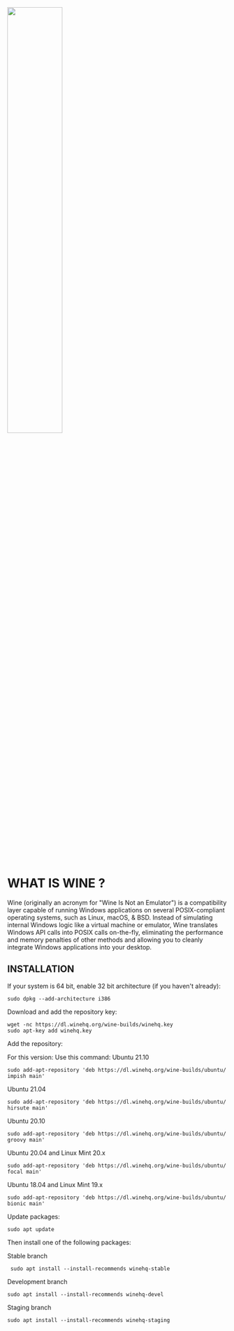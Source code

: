 <img src="https://www.howtogeek.com/wp-content/uploads/2012/02/wine-header.png?height=200p&trim=2,2,2,2" width="50%" >

# WHAT IS WINE ?
  Wine (originally an acronym for "Wine Is Not an Emulator") is a compatibility layer capable of running Windows applications on several POSIX-compliant operating  systems, such as Linux, macOS, & BSD. Instead of simulating internal Windows logic like a virtual machine or emulator, Wine translates Windows API calls into POSIX calls on-the-fly, eliminating the performance and memory penalties of other methods and allowing you to cleanly integrate Windows applications into your desktop.

## INSTALLATION
  If your system is 64 bit, enable 32 bit architecture (if you haven't already):
   
    sudo dpkg --add-architecture i386 

Download and add the repository key:

    wget -nc https://dl.winehq.org/wine-builds/winehq.key
    sudo apt-key add winehq.key
    
Add the repository:

For this version:	Use this command:
Ubuntu 21.10	

    sudo add-apt-repository 'deb https://dl.winehq.org/wine-builds/ubuntu/ impish main'
Ubuntu 21.04	

    sudo add-apt-repository 'deb https://dl.winehq.org/wine-builds/ubuntu/ hirsute main'
Ubuntu 20.10	
  
    sudo add-apt-repository 'deb https://dl.winehq.org/wine-builds/ubuntu/ groovy main'
Ubuntu 20.04 and Linux Mint 20.x

    sudo add-apt-repository 'deb https://dl.winehq.org/wine-builds/ubuntu/ focal main'
Ubuntu 18.04 and Linux Mint 19.x

    sudo add-apt-repository 'deb https://dl.winehq.org/wine-builds/ubuntu/ bionic main'
    
Update packages:

    sudo apt update
Then install one of the following packages:

Stable branch	
      
     sudo apt install --install-recommends winehq-stable
Development branch	
    
    sudo apt install --install-recommends winehq-devel
Staging branch	

    sudo apt install --install-recommends winehq-staging
    
    
    
    
